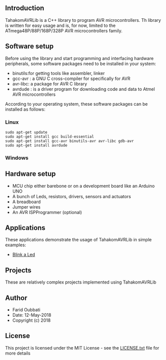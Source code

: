 ## Introduction

TahakomAVRLib is a C++ library to program AVR microcontrollers. 
Th library is written for easy usage and is, for now, limited 
to the ATmega48P/88P/168P/328P AVR microcontrollers family. 

## Software setup  

 Before using the library and start programming and interfacing hardware peripherals, some 
 software packages need to be installed in your system: 

* binutils:for getting tools like assembler, linker
* gcc-avr : a GNU C cross-compiler for specifically for AVR
* avr-libc: a package for AVR C library
* avrdude : is a driver program for downloading code and data to Atmel AVR microcontrollers

According to your operating system, these software packages can be installed as follows:

### Linux

```
sudo apt-get update
sudo apt-get install gcc build-essential
sudo apt-get install gcc-avr binutils-avr avr-libc gdb-avr
sudo apt-get install avrdude
```


### Windows





## Hardware setup  

* MCU chip either barebone or on a development board like an Arduino UNO
* A bunch of Leds, resistors, drivers, sensors and actuators
* A breadboard
* Jumper wires
* An AVR ISPProgrammer (optional)


## Applications

These applications demonstrate the usage of TahakomAVRLib in simple examples:

* [Blink a Led](applications/BlinkLed)


## Projects

These are relatively complex projects implemented using TahakomAVRLib


## Author

* Farid Oubbati
* Date: 12-May-2018
* Copyright (c) 2018

## License

This project is licensed under the MIT License - see the [LICENSE.txt](LICENSE.txt) file for more details
